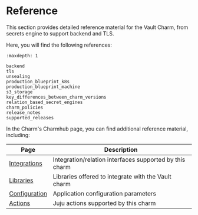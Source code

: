 # Reference

This section provides detailed reference material for the Vault Charm, from secrets engine to support backend and TLS.

Here, you will find the following references:


```{toctree}
:maxdepth: 1

backend
tls
unsealing
production_blueprint_k8s
production_blueprint_machine
s3_storage
key_differences_between_charm_versions
relation_based_secret_engines
charm_policies
release_notes
supported_releases
```

In the Charm's Charmhub page, you can find additional reference material, including:

| Page                                                         | Description                                             |
| ------------------------------------------------------------ | ------------------------------------------------------- |
| [Integrations](https://charmhub.io/vault-k8s/integrations)   | Integration/relation interfaces supported by this charm |
| [Libraries](https://charmhub.io/vault-k8s/libraries)         | Libraries offered to integrate with the Vault charm     |
| [Configuration](https://charmhub.io/vault-k8s/configuration) | Application configuration parameters                    |
| [Actions](https://charmhub.io/vault-k8s/actions)             | Juju actions supported by this charm                    |
